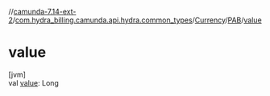 //[camunda-7.14-ext-2](../../../../index.md)/[com.hydra_billing.camunda.api.hydra.common_types](../../index.md)/[Currency](../index.md)/[PAB](index.md)/[value](value.md)

# value

[jvm]\
val [value](value.md): Long
